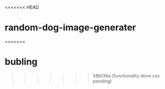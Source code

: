<<<<<<< HEAD
# random-dog-image-generater
=======
# bubling
>>>>>>> 58bf36a (functionality done css pending)
